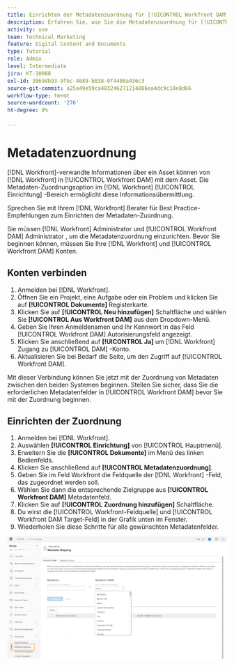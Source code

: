 ```yaml
---
title: Einrichten der Metadatenzuordnung für [!UICONTROL Workfront DAM]
description: Erfahren Sie, wie Sie die Metadatenzuordnung für [!UICONTROL Workfront DAM].
activity: use
team: Technical Marketing
feature: Digital Content and Documents
type: Tutorial
role: Admin
level: Intermediate
jira: KT-10088
exl-id: 3869db93-9fbc-4689-b838-0f4400a436c3
source-git-commit: a25a49e59ca483246271214886ea4dc9c10e8d66
workflow-type: tm+mt
source-wordcount: '276'
ht-degree: 0%

---
```


# Metadatenzuordnung

[!DNL Workfront]-verwandte Informationen über ein Asset können von [!DNL Workfront] in [!UICONTROL Workfront DAM] mit dem Asset. Die Metadaten-Zuordnungsoption im [!DNL Workfront] [!UICONTROL Einrichtung] -Bereich ermöglicht diese Informationsübermittlung.

Sprechen Sie mit Ihrem [!DNL Workfront] Berater für Best Practice-Empfehlungen zum Einrichten der Metadaten-Zuordnung.

Sie müssen [!DNL Workfront] Administrator und [!UICONTROL Workfront DAM] Administrator , um die Metadatenzuordnung einzurichten. Bevor Sie beginnen können, müssen Sie Ihre [!DNL Workfront] und [!UICONTROL Workfront DAM] Konten.

## Konten verbinden

1. Anmelden bei [!DNL Workfront].
1. Öffnen Sie ein Projekt, eine Aufgabe oder ein Problem und klicken Sie auf **[!UICONTROL Dokumente]** Registerkarte.
1. Klicken Sie auf **[!UICONTROL Neu hinzufügen]** Schaltfläche und wählen Sie **[!UICONTROL Aus Workfront DAM]** aus dem Dropdown-Menü.
1. Geben Sie Ihren Anmeldenamen und Ihr Kennwort in das Feld [!UICONTROL Workfront DAM] Autorisierungsfeld angezeigt.
1. Klicken Sie anschließend auf **[!UICONTROL Ja]** um [!DNL Workfront] Zugang zu [!UICONTROL DAM] -Konto.
1. Aktualisieren Sie bei Bedarf die Seite, um den Zugriff auf [!UICONTROL Workfront DAM].

Mit dieser Verbindung können Sie jetzt mit der Zuordnung von Metadaten zwischen den beiden Systemen beginnen. Stellen Sie sicher, dass Sie die erforderlichen Metadatenfelder in [!UICONTROL Workfront DAM] bevor Sie mit der Zuordnung beginnen.

## Einrichten der Zuordnung

1. Anmelden bei [!DNL Workfront].
1. Auswählen **[!UICONTROL Einrichtung]** von [!UICONTROL Hauptmenü].
1. Erweitern Sie die **[!UICONTROL Dokumente]** im Menü des linken Bedienfelds.
1. Klicken Sie anschließend auf **[!UICONTROL Metadatenzuordnung]**.
1. Geben Sie im Feld Workfront die Feldquelle der [!DNL Workfront] -Feld, das zugeordnet werden soll.
1. Wählen Sie dann die entsprechende Zielgruppe aus **[!UICONTROL Workfront DAM]** Metadatenfeld.
1. Klicken Sie auf **[!UICONTROL Zuordnung hinzufügen]** Schaltfläche.
1. Du wirst die [!UICONTROL Workfront-Feldquelle] und [!UICONTROL Workfront DAM Target-Feld] in der Grafik unten im Fenster.
1. Wiederholen Sie diese Schritte für alle gewünschten Metadatenfelder.

![Ein Screenshot der [!UICONTROL Metadatenzuordnung] Bildschirm in [!DNL Workfront]](assets/01-metadata-mapping.png)
